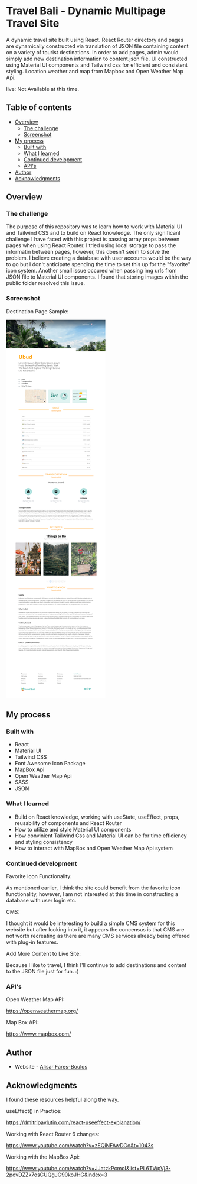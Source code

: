 # Travel Bali - Dynamic Multipage Travel Site

A dynamic travel site built using React. React Router directory and pages are dynamically constructed via translation of JSON file containing content on a variety of tourist destinations. In order to add pages, admin would simply add new destination information to content.json file. UI constructed using Material UI components and Tailwind css for efficient and consistent styling. Location weather and map from Mapbox and Open Weather Map Api.

live: Not Available at this time.

## Table of contents

- [Overview](#overview)
  - [The challenge](#the-challenge)
  - [Screenshot](#screenshot)
- [My process](#my-process)
  - [Built with](#built-with)
  - [What I learned](#what-i-learned)
  - [Continued development](#continued-development)
  - [API's](#useful-resources)
- [Author](#author)
- [Acknowledgments](#acknowledgments)

## Overview

### The challenge

The purpose of this repository was to learn how to work with Material UI and Tailwind CSS and to build on React knowledge. The only significant challenge I have faced with this project is passing array props between pages when using React Router. I tried using local storage to pass the informatin between pages, however, this doesn't seem to solve the problem. I believe creating a database with user accounts would be the way to go but I don't anticipate spending the time to set this up for the "favorite" icon system. Another small issue occured when passing img urls from JSON file to Material UI components. I found that storing images within the public folder resolved this issue.

### Screenshot

Destination Page Sample:

![](./public/images/screenshots/screenshot_page_full_sml.png)

## My process

### Built with

- React
- Material UI
- Tailwind CSS
- Font Awesome Icon Package
- MapBox Api
- Open Weather Map Api
- SASS
- JSON

### What I learned

- Build on React knowledge, working with useState, useEffect, props, reusability of components and React Router
- How to utilize and style Material UI components
- How convinient Tailwind Css and Material UI can be for time efficiency and styling consistency
- How to interact with MapBox and Open Weather Map Api system

### Continued development

Favorite Icon Functionality:

As mentioned earlier, I think the site could benefit from the favorite icon functionality, however, I am not interested at this time in constructing a database with user login etc. 

CMS:

I thought it would be interesting to build a simple CMS system for this website but after looking into it, it appears the concensus is that CMS are not worth recreating as there are many CMS services already being offered with plug-in features. 

Add More Content to Live Site:

Because I like to travel, I think I'll continue to add destinations and content to the JSON file just for fun. :)

### API's

Open Weather Map API: 

https://openweathermap.org/

Map Box API:

https://www.mapbox.com/

## Author

- Website - [Alisar Fares-Boulos](https://www.alisarfaresboulos.com)

## Acknowledgments

I found these resources helpful along the way.


useEffect() in Practice:

https://dmitripavlutin.com/react-useeffect-explanation/


Working with React Router 6 changes:

https://www.youtube.com/watch?v=zEQiNFAwDGo&t=1043s


Working with the MapBox Api:

https://www.youtube.com/watch?v=JJatzkPcmoI&list=PL6TWpVj3-2povDZZk7osCUQgJG90koJHG&index=3


